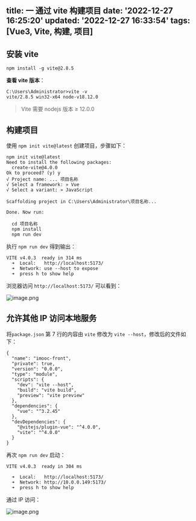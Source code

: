 title: 一 通过 vite 构建项目
date: '2022-12-27 16:25:20'
updated: '2022-12-27 16:33:54'
tags: [Vue3, Vite, 构建, 项目]
---
## 安装 vite

```
npm install -g vite@2.8.5
```

**查看 vite 版本**：

```
C:\Users\Administrator>vite -v
vite/2.8.5 win32-x64 node-v18.12.0
```

> Vite 需要 nodejs 版本 ≥ 12.0.0

## 构建项目

使用 `npm init vite@latest` 创建项目，步骤如下：

```
npm init vite@latest
Need to install the following packages:
  create-vite@4.0.0
Ok to proceed? (y) y
√ Project name: ... 项目名称
√ Select a framework: » Vue
√ Select a variant: » JavaScript

Scaffolding project in C:\Users\Administrator\项目名称...

Done. Now run:

  cd 项目名称
  npm install
  npm run dev
```

执行 `npm run dev` 得到输出：

```
VITE v4.0.3  ready in 314 ms
  ➜  Local:   http://localhost:5173/
  ➜  Network: use --host to expose
  ➜  press h to show help
```

浏览器访问 `http://localhost:5173/` 可以看到：

![image.png](https://b3logfile.com/file/2022/12/image-uHCXoWD.png)

## 允许其他 IP 访问本地服务

将`package.json` 第 7 行的内容由 `vite` 修改为 `vite --host`，修改后的文件如下：

```
{
  "name": "imooc-front",
  "private": true,
  "version": "0.0.0",
  "type": "module",
  "scripts": {
    "dev": "vite --host",
    "build": "vite build",
    "preview": "vite preview"
  },
  "dependencies": {
    "vue": "^3.2.45"
  },
  "devDependencies": {
    "@vitejs/plugin-vue": "^4.0.0",
    "vite": "^4.0.0"
  }
}
```

再次 `npm run dev` 启动：

```
VITE v4.0.3  ready in 304 ms

  ➜  Local:   http://localhost:5173/
  ➜  Network: http://10.0.0.149:5173/
  ➜  press h to show help
```

通过 IP 访问：

![image.png](https://b3logfile.com/file/2022/12/image-ij9KapA.png)



